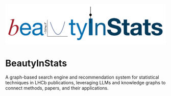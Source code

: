 <img src="./assets/beauty-in-stats-logo.png" alt="BeautyInStats Logo" width="1000"/>

# BeautyInStats
A graph-based search engine and recommendation system for statistical techniques in LHCb publications, leveraging LLMs and knowledge graphs to connect methods, papers, and their applications.
